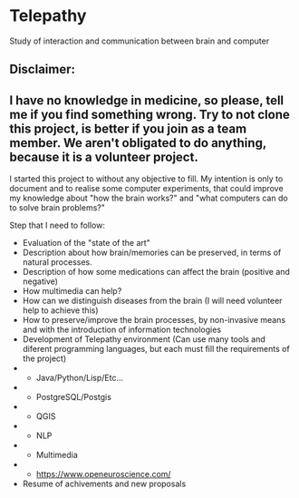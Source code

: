 # Telepathy
Study of interaction and communication between brain and computer

## Disclaimer: 
## I have no knowledge in medicine, so please, tell me if you find something wrong. Try to not clone this project, is better if you join as a team member. We aren't obligated to do anything, because it is a volunteer project.

I started this project to without any objective to fill. 
My intention is only to document and to realise some computer experiments, that could improve my knowledge about "how the brain works?" and "what computers can do to solve brain problems?"

Step that I need to follow:

- Evaluation of the "state of the art" 
- Description about how brain/memories can be preserved, in terms of natural processes.
- Description of how some medications can affect the brain (positive and negative)
- How multimedia can help?
- How can we distinguish diseases from the brain (I will need volunteer help to achieve this)
- How to preserve/improve the brain processes, by non-invasive means and with the introduction of information technologies
- Development of Telepathy environment (Can use many tools and diferent programming languages, but each must fill the requirements of the project)
- - Java/Python/Lisp/Etc...
- - PostgreSQL/Postgis
- - QGIS
- - NLP
- - Multimedia
- - https://www.openeuroscience.com/
- Resume of achivements and new proposals

